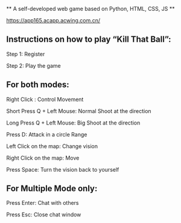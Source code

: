 **
A self-developed web game based on Python, HTML, CSS, JS
**

https://app165.acapp.acwing.com.cn/

## Instructions on how to play “Kill That Ball”:

Step 1: Register

Step 2: Play the game

## For both modes:
Right Click : Control Movement

Short Press Q + Left Mouse: Normal Shoot at the direction

Long Press Q + Left Mouse: Big Shoot at the direction

Press D: Attack in a circle Range

Left Click on the map: Change vision

Right Click on the map: Move

Press Space: Turn the vision back to yourself

## For Multiple Mode only:

Press Enter: Chat with others

Press Esc: Close chat window

